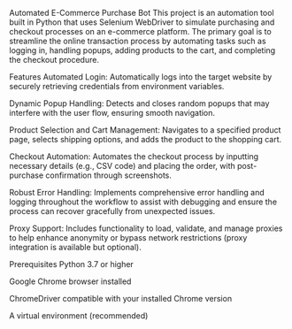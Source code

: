 Automated E-Commerce Purchase Bot
This project is an automation tool built in Python that uses Selenium WebDriver to simulate purchasing and checkout processes on an e-commerce platform. The primary goal is to streamline the online transaction process by automating tasks such as logging in, handling popups, adding products to the cart, and completing the checkout procedure.

Features
Automated Login:
Automatically logs into the target website by securely retrieving credentials from environment variables.

Dynamic Popup Handling:
Detects and closes random popups that may interfere with the user flow, ensuring smooth navigation.

Product Selection and Cart Management:
Navigates to a specified product page, selects shipping options, and adds the product to the shopping cart.

Checkout Automation:
Automates the checkout process by inputting necessary details (e.g., CSV code) and placing the order, with post-purchase confirmation through screenshots.

Robust Error Handling:
Implements comprehensive error handling and logging throughout the workflow to assist with debugging and ensure the process can recover gracefully from unexpected issues.

Proxy Support:
Includes functionality to load, validate, and manage proxies to help enhance anonymity or bypass network restrictions (proxy integration is available but optional).

Prerequisites
Python 3.7 or higher

Google Chrome browser installed

ChromeDriver compatible with your installed Chrome version

A virtual environment (recommended)
